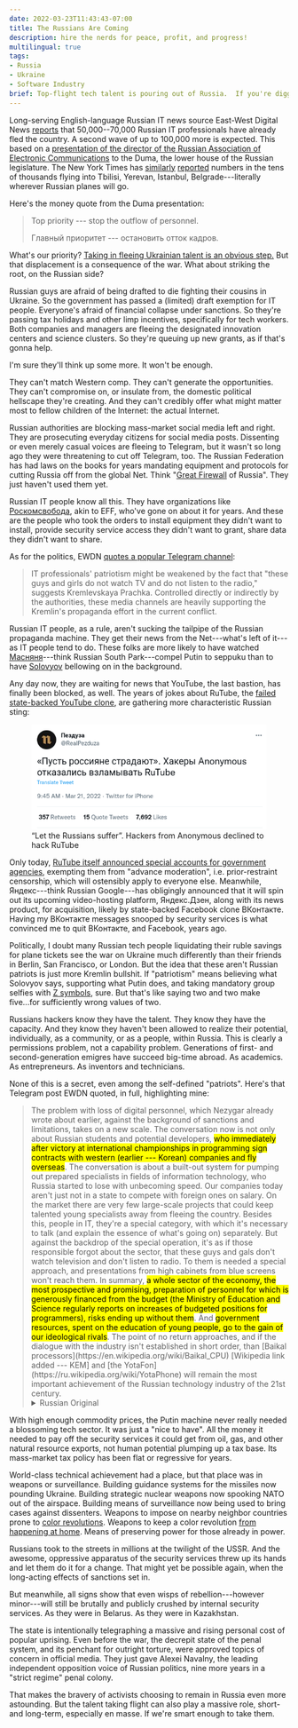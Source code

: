 ```yaml
---
date: 2022-03-23T11:43:43-07:00
title: The Russians Are Coming
description: hire the nerds for peace, profit, and progress!
multilingual: true
tags:
- Russia
- Ukraine
- Software Industry
brief: Top-flight tech talent is pouring out of Russia.  If you're digging remote work, want to boost your crew, and looking for a chance to kick Putin in the pants, hire some!
---
```


Long-serving English-language Russian IT news source East-West Digital News [reports](https://www.ewdn.com/2022/03/23/russian-it-brain-drain-accelerates-dramatically-as-economic-collapse-threatens-their-industry/) that 50,000--70,000 Russian IT professionals have already fled the country.  A second wave of up to 100,000 more is expected.  This based on a [presentation of the director of the Russian Association of Electronic Communications](https://raec.ru/live/branch/12995/) to the Duma, the lower house of the Russian legislature.  The New York Times has [similarly](https://www.nytimes.com/2022/03/20/world/middleeast/ukraine-russia-armenia.html) [reported](https://www.nytimes.com/2022/03/13/world/europe/russia-exiles-putin-ukraine-war.html?referringSource=articleShare) numbers in the tens of thousands flying into Tbilisi, Yerevan, Istanbul, Belgrade---literally wherever Russian planes will go.

Here's the money quote from the Duma presentation:

<blockquote markdown="1">
Top priority --- stop the outflow of personnel.

Главный приоритет --- остановить отток кадров.
</blockquote>

What's our priority?  [Taking in fleeing Ukrainian talent is an obvious step.](https://www.nytimes.com/2022/03/21/business/refugees-ukraine-jobs.html)  But that displacement is a consequence of the war.  What about striking the root, on the Russian side?

Russian guys are afraid of being drafted to die fighting their cousins in Ukraine.  So the government has passed a (limited) draft exemption for IT people.  Everyone's afraid of financial collapse under sanctions.  So they're passing tax holidays and other limp incentives, specifically for tech workers.  Both companies and managers are fleeing the designated innovation centers and science clusters.  So they're queuing up new grants, as if that's gonna help.

I'm sure they'll think up some more.  It won't be enough.

They can't match Western comp.  They can't generate the opportunities.  They can't compromise on, or insulate from, the domestic political hellscape they're creating.  And they can't credibly offer what might matter most to fellow children of the Internet: the actual Internet.

Russian authorities are blocking mass-market social media left and right.  They are prosecuting everyday citizens for social media posts.  Dissenting or even merely casual voices are fleeing to Telegram, but it wasn't so long ago they were threatening to cut off Telegram, too.  The Russian Federation has had laws on the books for years mandating equipment and protocols for cutting Russia off from the global Net.  Think "[Great Firewall](https://en.wikipedia.org/wiki/Great_Firewall) of Russia".  They just haven't used them yet.

Russian IT people know all this.  They have organizations like [Роскомсвобода](https://roskomsvoboda.org/about/en/), akin to EFF, who've gone on about it for years.  And these are the people who took the orders to install equipment they didn't want to install, provide security service access they didn't want to grant, share data they didn't want to share.

As for the politics, EWDN [quotes a popular Telegram channel](https://t.me/kremlinprachka/18002):

> IT professionals' patriotism might be weakened by the fact that "these guys and girls do not watch TV and do not listen to the radio," suggests Kremlevskaya Prachka.  Controlled directly or indirectly by the authorities, these media channels are heavily supporting the Kremlin's propaganda effort in the current conflict.

Russian IT people, as a rule, aren't sucking the tailpipe of the Russian propaganda machine.  They get their news from the Net---what's left of it---as IT people tend to do.  These folks are more likely to have watched [Масняня](https://www.youtube.com/watch?v=kzx_N8AJiKw)---think Russian South Park---compel Putin to seppuku than to have [Solovyov](https://en.wikipedia.org/wiki/Vladimir_Solovyov_(journalist)) bellowing on in the background.

Any day now, they are waiting for news that YouTube, the last bastion, has finally been blocked, as well.  The years of jokes about RuTube, the [failed state-backed YouTube clone](https://www.agents.media/rutube-kremlin/), are gathering more characteristic Russian sting:

<figure>
<a href="https://twitter.com/RealPezduza/status/1505948612718649346"><img src="/images/twitter-rutube-suffer.png" alt="screenshot of tweet"></a>
<figcaption>“Let the Russians suffer”.  Hackers from Anonymous declined to hack RuTube</figcaption>
</figure>

Only today, [RuTube itself announced special accounts for government agencies](https://rb.ru/news/rutube-gosuslugi/), exempting them from "advance moderation", i.e. prior-restraint censorship, which will ostensibly apply to everyone else.  Meanwhile, Яндекс---think  Russian Google---has obligingly announced that it will spin out its upcoming video-hosting platform, Яндекс.Дзен, along with its news product, for acquisition, likely by state-backed Facebook clone ВКонтакте.  Having my ВКонтакте messages snooped by security services is what convinced me to quit ВКонтакте, and Facebook, years ago.

Politically, I doubt many Russian tech people liquidating their ruble savings for plane tickets see the war on Ukraine much differently than their friends in Berlin, San Francisco, or London.  But the idea that these aren't Russian patriots is just more Kremlin bullshit.  If "patriotism" means believing what Solovyov says, supporting what Putin does, and taking mandatory group selfies with [Z symbols](https://en.wikipedia.org/wiki/Z_(military_symbol)), sure.  But that's like saying two and two make five...for sufficiently wrong values of two.

Russians hackers know they have the talent.  They know they have the capacity.  And they know they haven't been allowed to realize their potential, individually, as a community, or as a people, within Russia.  This is clearly a permissions problem, not a capability problem.  Generations of first- and second-generation emigres have succeed big-time abroad.  As academics.  As entrepreneurs.  As inventors and technicians.

None of this is a secret, even among the self-defined "patriots".  Here's that Telegram post EWDN quoted, in full, highlighting mine:

<blockquote markdown="1">
The problem with loss of digital personnel, which Nezygar already wrote about earlier, against the background of sanctions and limitations, takes on a new scale.
The conversation now is not only about Russian students and potential developers, <mark>who immediately after victory at international championships in programming sign contracts with western (earlier --- Korean) companies and fly overseas</mark>.
The conversation is about a built-out system for pumping out prepared specialists in fields of information technology, who Russia started to lose with unbecoming speed.
Our companies today aren't just not in a state to compete with foreign ones on salary.
On the market there are very few large-scale projects that could keep talented young specialists away from fleeing the country.
Besides this, people in IT, they're a special category, with which it's necessary to talk (and explain the essence of what's going on) separately.
But against the backdrop of the special operation, it's as if those responsible forgot about the sector, that these guys and gals don't watch television and don't listen to radio.
To them is needed a special approach, and presentations from high cabinets from blue screens won't reach them.
In summary, <mark>a whole sector of the economy, the most prospective and promising, preparation of personnel for which is generously financed from the budget (the Ministry of Education and Science regularly reports on increases of budgeted positions for programmers), risks ending up without them</mark>.
And <mark>government resources, spent on the education of young people, go to the gain of our ideological rivals</mark>.
The point of no return approaches, and if the dialogue with the industry isn't established in short order, than [Baikal processors](https://en.wikipedia.org/wiki/Baikal_CPU) [Wikipedia link added --- KEM] and [the YotaFon](https://ru.wikipedia.org/wiki/YotaPhone) will remain the most important achievement of the Russian technology industry of the 21st century.

<details markdown="1">
<summary>Russian Original</summary>
Проблема с утечкой цифровых кадров, о которой уже ранее писал Незыгарь, на фоне санкций и ограничений приобретает новый масштаб.
Речь идёт теперь не только о российских студентах и перспективных разработчиках, которые сразу после побед на международных чемпионате по программированию подписывают контракты с западными (реже - корейскими) компаниями и улетают за границу.
Речь об отстроенной системе по выкачиванию подготовленных специалистов в области информационных технологий, которых Россия начала терять в какой-то неприличной скоростью.
Наши компании сегодня не просто не в состоянии конкурировать с иностранными по зарплате.
На рынке очень мало масштабных проектов, которые могли бы удержать талантливых молодых специалистов от бегства из страны. Помимо этого, люди из IT - особая категория, с которой нужно разговаривать (и объяснять суть происходящего) отдельно.
Но на фоне спецоперации ответственные за сектор как будто бы забыли, что эти парни и девушки не смотрят телевизор и не слушают радио.
К ним нужен особый подход, и указания из высоких кабинетов с голубых экранов до них не доносятся.
В итоге целый сектор экономики, самый перспективный и многообещающий, подготовка кадров к которому щедро финансируется из бюджета (Минобрнауки регулярно рапортует об увеличении бюджетных мест для программистов) рискует остаться ни с чем.
А государственные средства, потраченные на обучение молодых людей, пойдут на благо наших идеологических соперников.
Точка невозврата приближается, и если диалог с отраслью не будет налажен в ближайшее время, то процессоры Байкал и Йотафон останутся главными достижениями российской технологической отрасли в XXI веке.
</details>
</blockquote>

With high enough commodity prices, the Putin machine never really needed a blossoming tech sector.  It was just a "nice to have".  All the money it needed to pay off the security services it could get from oil, gas, and other natural resource exports, not human potential plumping up a tax base.  Its mass-market tax policy has been flat or regressive for years.

World-class technical achievement had a place, but that place was in weapons or surveillance.  Building guidance systems for the missiles now pounding Ukraine.  Building strategic nuclear weapons now spooking NATO out of the airspace.  Building means of surveillance now being used to bring cases against dissenters.  Weapons to impose on nearby neighbor countries prone to [color revolutions](https://en.wikipedia.org/wiki/Colour_revolution).  Weapons to keep a color revolution [from happening at home](https://en.wikipedia.org/wiki/2011%E2%80%932013_Russian_protests).  Means of preserving power for those already in power.

Russians took to the streets in millions at the twilight of the USSR.  And the awesome, oppressive apparatus of the security services threw up its hands and let them do it for a change.  That might yet be possible again, when the long-acting effects of sanctions set in.

But meanwhile, all signs show that even wisps of rebellion---however minor---will still be brutally and publicly crushed by internal security services.  As they were in Belarus.  As they were in Kazakhstan.

The state is intentionally telegraphing a massive and rising personal cost of popular uprising.  Even before the war, the decrepit state of the penal system, and its penchant for outright torture, were approved topics of concern in official media.  They just gave Alexei Navalny, the leading independent opposition voice of Russian politics, nine more years in a "strict regime" penal colony.

That makes the bravery of activists choosing to remain in Russia even more astounding.  But the talent taking flight can also play a massive role, short- and long-term, especially en masse.  If we're smart enough to take them.
